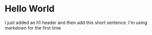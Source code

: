 # Hello World
I just added an h1 header and then add this short sentence. I'm using markdown for the first time
